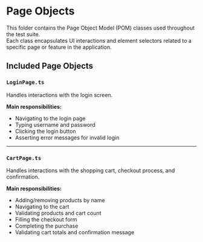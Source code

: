 # Page Objects

This folder contains the Page Object Model (POM) classes used throughout the test suite.  
Each class encapsulates UI interactions and element selectors related to a specific page or feature in the application.

## Included Page Objects

### `LoginPage.ts`
Handles interactions with the login screen.

**Main responsibilities:**
- Navigating to the login page
- Typing username and password
- Clicking the login button
- Asserting error messages for invalid login

---

### `CartPage.ts`
Handles interactions with the shopping cart, checkout process, and confirmation.

**Main responsibilities:**
- Adding/removing products by name
- Navigating to the cart
- Validating products and cart count
- Filling the checkout form
- Completing the purchase
- Validating cart totals and confirmation message
